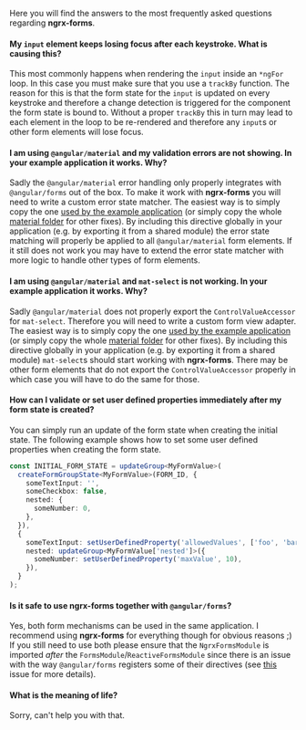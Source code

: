 Here you will find the answers to the most frequently asked questions regarding **ngrx-forms**.

#### My `input` element keeps losing focus after each keystroke. What is causing this?

This most commonly happens when rendering the `input` inside an `*ngFor` loop. In this case you must make sure that you use a `trackBy` function. The reason for this is that the form state for the `input` is updated on every keystroke and therefore a change detection is triggered for the component the form state is bound to. Without a proper `trackBy` this in turn may lead to each element in the loop to be re-rendered and therefore any `input`s or other form elements will lose focus.

#### I am using `@angular/material` and my validation errors are not showing. In your example application it works. Why?

Sadly the `@angular/material` error handling only properly integrates with `@angular/forms` out of the box. To make it work with **ngrx-forms** you will need to write a custom error state matcher. The easiest way is to simply copy the one [used by the example application](https://github.com/MrWolfZ/ngrx-forms/blob/master/example-app/src/app/material/error-state-matcher.ts) (or simply copy the whole [material folder](https://github.com/MrWolfZ/ngrx-forms/tree/master/example-app/src/app/material) for other fixes). By including this directive globally in your application (e.g. by exporting it from a shared module) the error state matching will properly be applied to all `@angular/material` form elements. If it still does not work you may have to extend the error state matcher with more logic to handle other types of form elements.

#### I am using `@angular/material` and `mat-select` is not working. In your example application it works. Why?

Sadly `@angular/material` does not properly export the `ControlValueAccessor` for `mat-select`. Therefore you will need to write a custom form view adapter. The easiest way is to simply copy the one [used by the example application](https://github.com/MrWolfZ/ngrx-forms/blob/master/example-app/src/app/material/mat-select-view-adapter.ts) (or simply copy the whole [material folder](https://github.com/MrWolfZ/ngrx-forms/tree/master/example-app/src/app/material) for other fixes). By including this directive globally in your application (e.g. by exporting it from a shared module) `mat-select`s should start working with **ngrx-forms**. There may be other form elements that do not export the `ControlValueAccessor` properly in which case you will have to do the same for those.

#### How can I validate or set user defined properties immediately after my form state is created?

You can simply run an update of the form state when creating the initial state. The following example shows how to set some user defined properties when creating the form state.

```typescript
const INITIAL_FORM_STATE = updateGroup<MyFormValue>(
  createFormGroupState<MyFormValue>(FORM_ID, {
    someTextInput: '',
    someCheckbox: false,
    nested: {
      someNumber: 0,
    },
  }),
  {
    someTextInput: setUserDefinedProperty('allowedValues', ['foo', 'bar']),
    nested: updateGroup<MyFormValue['nested']>({
      someNumber: setUserDefinedProperty('maxValue', 10),
    }),
  }
);
```

#### Is it safe to use ngrx-forms together with `@angular/forms`?

Yes, both form mechanisms can be used in the same application. I recommend using **ngrx-forms** for everything though for obvious reasons ;) If you still need to use both please ensure that the `NgrxFormsModule` is imported _after_ the `FormsModule`/`ReactiveFormsModule` since there is an issue with the way `@angular/forms` registers some of their directives (see [this](https://github.com/MrWolfZ/ngrx-forms/issues/32) issue for more details).

#### What is the meaning of life?

Sorry, can't help you with that.

